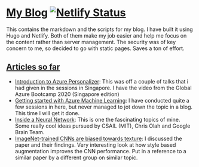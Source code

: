 # [My Blog](https://pipinstall.me) [![Netlify Status](https://api.netlify.com/api/v1/badges/ce1f6a54-8b55-4cb6-852a-579503505293/deploy-status)](https://app.netlify.com/sites/setuc/deploys)

This contains the markdown and the scripts for my blog. I have built it using Hugo and Netlify. Both of them make my job 
easier and help me focus on the content rather than server management. The security was of key concern to me, so decided
to go with static pages. Saves a ton of effort.  

## [Articles so far](https://pipinstall.me)
* [Introduction to Azure Personalizer](https://pipinstall.me/introduction_to_azure_personalizer/): This was off a couple of talks that i had given in the sessions in Singapore. I have the video  from the Global Azure Bootcamp 2020 (Singapore edition)
* [Getting started with Azure Machine Learning](https://pipinstall.me/getting_started_with_aml/): I have conducted quite a few sessions in here, but never managed to jot down the topic in a blog. This time I will get it done. 
* [Inside a Neural Network](https://pipinstall.me/inside_a_neural_network/): This is one the fascinating topics of mine. Some really cool ideas pursued by CSAIL (MIT), Chris Olah and Google Brain Team. 
* [ImageNet-trained CNNs are biased towards texture](https://pipinstall.me/paper_imagenet_texture_geirhos/): I discussed the paper and their findings. Very interesting look at how style based augmentation improves the CNN performance. Put in a reference to a similar paper by a different group on similar topic. 

